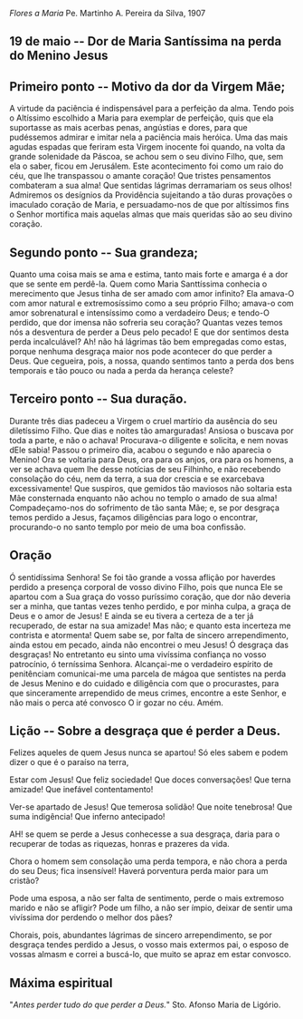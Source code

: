 *Flores a Maria*
Pe. Martinho A. Pereira da Silva, 1907

## 19 de  maio -- Dor de Maria Santíssima na perda do Menino Jesus

## Primeiro ponto -- Motivo da dor da Virgem Mãe;

A virtude da paciência é indispensável para a perfeição da alma. Tendo pois o Altíssimo escolhido a Maria para exemplar de perfeição, quis que ela suportasse as mais acerbas penas, angústias e dores, para que pudéssemos admirar e imitar nela a paciência mais heróica. Uma das mais agudas espadas que feriram esta Virgem inocente foi quando, na volta da grande solenidade da Páscoa, se achou sem o seu divino Filho, que, sem ela o saber, ficou em Jerusálem. Este acontecimento foi como um raio do céu, que lhe transpassou o amante coração! Que tristes pensamentos combateram a sua alma! Que sentidas lágrimas derramariam os seus olhos! Admiremos os desígnios da Providência sujeitando a tão duras provações o imaculado coração de Maria, e persuadamo-nos de que por altíssimos fins o Senhor mortifica mais aquelas almas que mais queridas são ao seu divino coração.

## Segundo ponto -- Sua grandeza;

Quanto uma coisa mais se ama e estima, tanto mais forte e amarga é a dor que se sente em perdê-la. Quem como Maria Santtíssima conhecia o merecimento que Jesus tinha de ser amado com amor infinito? Ela amava-O com amor natural e extremosíssimo como a seu próprio Filho; amava-o com amor sobrenatural e intensíssimo como a verdadeiro Deus; e tendo-O perdido, que dor imensa não sofreria seu coração? Quantas vezes temos nós a desventura de perder a Deus pelo pecado! E que dor sentimos desta perda incalculável? Ah! não há lágrimas tão bem empregadas como estas, porque nenhuma desgraça maior nos pode acontecer do que perder a Deus. Que cegueira, pois, a nossa, quando sentimos tanto a perda dos bens temporais e tão pouco ou nada a perda da herança celeste?

## Terceiro ponto -- Sua duração.

Durante três dias padeceu a Virgem o cruel martírio da ausência do seu diletíssimo Filho. Que dias e noites tão amarguradas! Ansiosa o buscava por toda a parte, e não o achava! Procurava-o diligente e solicita, e nem novas dEle sabia! Passou o primeiro dia, acabou o segundo e não aparecia o Menino! Ora se voltaria para Deus, ora para os anjos, ora para os homens, a ver se achava quem lhe desse notícias de seu Filhinho, e não recebendo consolação do céu, nem da terra, a sua dor crescia e se exarcebava excessivamente! Que suspiros, que gemidos tão maviosos não soltaria esta Mãe consternada enquanto não achou no templo o amado de sua alma! Compadeçamo-nos do sofrimento de tão santa Mãe; e, se por desgraça temos perdido a Jesus, façamos diligências para logo o encontrar, procurando-o no santo templo por meio de uma boa confissão.

## Oração

Ó sentidíssima Senhora! Se foi tão grande a vossa aflição por haverdes perdido a presença corporal de vosso divino Filho, pois que nunca Ele se apartou com a Sua graça do vosso puríssimo coração, que dor não deveria ser a minha, que tantas vezes tenho perdido, e por minha culpa, a graça de Deus e o amor de Jesus! E ainda se eu tivera a certeza de a ter já recuperado, de estar na sua amizade! Mas não; e quanto esta incerteza me contrista e atormenta! Quem sabe se, por falta de sincero arrependimento, ainda estou em pecado, ainda não encontrei o meu Jesus! Ó desgraça das desgraças! No entretanto eu sinto uma vivíssima confiança no vosso patrocínio, ó terníssima Senhora. Alcançai-me o verdadeiro espírito de penitênciam comunicai-me uma parcela de mágoa que sentistes na perda de Jesus Menino e do cuidado e diligência com que o procurastes, para que sinceramente arrependido de meus crimes, encontre a este Senhor, e não mais o perca até convosco O ir gozar no céu. Amém.

## Lição -- Sobre a desgraça que é perder a Deus.

Felizes aqueles de quem Jesus nunca se apartou! Só eles sabem e podem dizer o que é o paraíso na terra,

Estar com Jesus! Que feliz sociedade! Que doces conversações! Que terna amizade! Que inefável contentamento!

Ver-se apartado de Jesus! Que temerosa solidão! Que noite tenebrosa! Que suma indigência! Que inferno antecipado!

AH! se quem se perde a Jesus conhecesse a sua desgraça, daria para o recuperar de todas as riquezas, honras e prazeres da vida.

Chora o homem sem consolação uma perda tempora, e não chora a perda do seu Deus; fica insensível! Haverá porventura perda maior para um cristão?

Pode uma esposa, a não ser falta de sentimento, perde o mais extremoso marido e não se afligir? Pode um filho, a não ser ímpio, deixar de sentir uma vivíssima dor perdendo o melhor dos pães?

Chorais, pois, abundantes lágrimas de sincero arrependimento, se por desgraça tendes perdido a Jesus, o vosso mais extermos pai, o esposo de vossas almasm e correi a buscá-lo, que muito se apraz em estar convosco.

## Máxima espiritual

"_Antes perder tudo do que perder a Deus._" Sto. Afonso Maria de Ligório.
